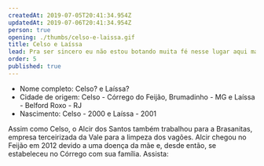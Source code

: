 ```yaml
---
createdAt: 2019-07-05T20:41:34.954Z
updatedAt: 2019-07-06T20:41:34.954Z
person: true
opening: ./thumbs/celso-e-laissa.gif
title: Celso e Laíssa
lead: Pra ser sincero eu não estou botando muita fé nesse lugar aqui mais não.
order: 5
published: true
---
```


<div class="infos">

- Nome completo: Celso? e Laíssa?
- Cidade de origem: Celso - Córrego do Feijão, Brumadinho - MG e Laíssa -  Belford Roxo - RJ
- Nascimento: Celso - 2000  e Laíssa - 2001 

</div>

<div class="video" title="Título descritivo do vídeo para acessibilidade" data-video="c1nzhUX01_4"></div>

Assim como Celso, o Alcir dos Santos também trabalhou para a Brasanitas, empresa terceirizada da Vale para a limpeza dos vagões. Alcir chegou no Feijão em 2012 devido a uma doença da mãe e, desde então, se estabeleceu no Córrego com sua família. Assista:

<div class="video" data-size="small" title="Título descritivo do vídeo para acessibilidade" data-video="k2Xe8Ruwa9o"></div>